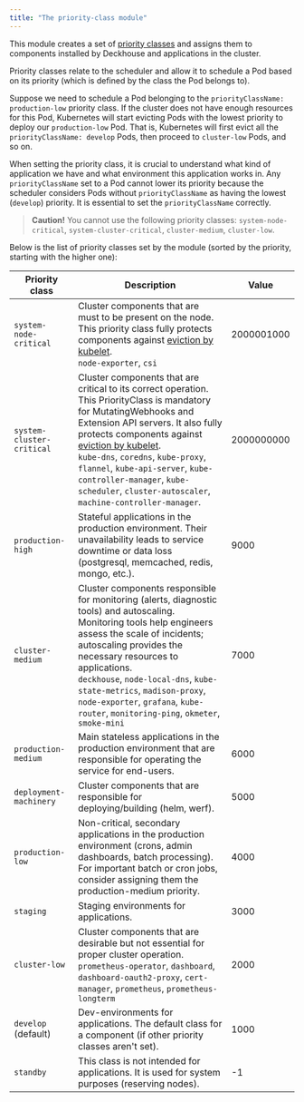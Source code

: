 ```yaml
---
title: "The priority-class module"
---
```


This module creates a set of [priority classes](https://kubernetes.io/docs/concepts/configuration/pod-priority-preemption/#priorityclass) and assigns them to components installed by Deckhouse and applications in the cluster.

Priority classes relate to the scheduler and allow it to schedule a Pod based on its priority (which is defined by the class the Pod belongs to).

Suppose we need to schedule a Pod belonging to the `priorityClassName: production-low` priority class. If the cluster does not have enough resources for this Pod, Kubernetes will start evicting Pods with the lowest priority to deploy our `production-low` Pod.
That is, Kubernetes will first evict all the `priorityClassName: develop` Pods, then proceed to `cluster-low` Pods, and so on.

When setting the priority class, it is crucial to understand what kind of application we have and what environment this application works in. Any `priorityClassName` set to a Pod cannot lower its priority because the scheduler considers Pods without `priorityClassName` as having the lowest (`develop`) priority. It is essential to set the `priorityClassName` correctly.

> **Caution!** You cannot use the following priority classes: `system-node-critical`, `system-cluster-critical`, `cluster-medium`, `cluster-low`.

Below is the list of priority classes set by the module (sorted by the priority, starting with the higher one):

| Priority class            | Description                                                                                                                                                                                                                                                                                                                                                                                                                                                  | Value      |
|---------------------------|--------------------------------------------------------------------------------------------------------------------------------------------------------------------------------------------------------------------------------------------------------------------------------------------------------------------------------------------------------------------------------------------------------------------------------------------------------------|------------|
| `system-node-critical`    | Cluster components that are must to be present on the node. This priority class fully protects components against [eviction by kubelet](https://kubernetes.io/docs/tasks/administer-cluster/out-of-resource/).<br>`node-exporter`, `csi`                                                                                                                                                                                                                     | 2000001000 |
| `system-cluster-critical` | Cluster components that are critical to its correct operation. This PriorityClass is mandatory for MutatingWebhooks and Extension API servers. It also fully protects components against [eviction by kubelet](https://kubernetes.io/docs/tasks/administer-cluster/out-of-resource/).<br>`kube-dns`, `coredns`, `kube-proxy`, `flannel`, `kube-api-server`, `kube-controller-manager`, `kube-scheduler`, `cluster-autoscaler`, `machine-controller-manager`. | 2000000000 |
| `production-high`         | Stateful applications in the production environment. Their unavailability leads to service downtime or data loss (postgresql, memcached, redis, mongo, etc.).                                                                                                                                                                                                                                                                                                | 9000       |
| `cluster-medium`          | Cluster components responsible for monitoring (alerts, diagnostic tools) and autoscaling. Monitoring tools help engineers assess the scale of incidents; autoscaling provides the necessary resources to applications.<br>`deckhouse`, `node-local-dns`, `kube-state-metrics`, `madison-proxy`, `node-exporter`, `grafana`, `kube-router`, `monitoring-ping`, `okmeter`, `smoke-mini`                                                           | 7000       |
| `production-medium`       | Main stateless applications in the production environment that are responsible for operating the service for end-users.                                                                                                                                                                                                                                                                                                                                      | 6000       |
| `deployment-machinery`    | Cluster components that are responsible for deploying/building (helm, werf).                                                                                                                                                                                                                                                                                                                                                  | 5000       |
| `production-low`          | Non-critical, secondary applications in the production environment (crons, admin dashboards, batch processing). For important batch or cron jobs, consider assigning them the production-medium priority.                                                                                                                                                                                                                                                    | 4000       |
| `staging`                 | Staging environments for applications.                                                                                                                                                                                                                                                                                                                                                                                                                       | 3000       |
| `cluster-low`             | Cluster components that are desirable but not essential for proper cluster operation. <br>`prometheus-operator`, `dashboard`, `dashboard-oauth2-proxy`, `cert-manager`, `prometheus`, `prometheus-longterm`                                                                                                                                                                                                                                                  | 2000       |
| `develop` (default)       | Dev-environments for applications. The default class for a component (if other priority classes aren't set).                                                                                                                                                                                                                                                                                                                                                 | 1000       |
| `standby`                 | This class is not intended for applications. It is used for system purposes (reserving nodes).                                                                                                                                                                                                                                                                                                                                                               | -1         |
